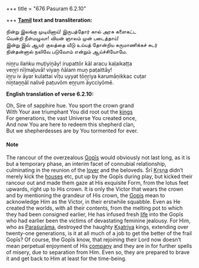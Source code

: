 +++
title = "676 Pasuram 6.2.10"

+++
**[Tamil](/definition/tamil#history "show Tamil definitions") text and transliteration:**

நின்று இலங்கு முடியினாய்! இருபத்தோர் கால் அரசு களைகட்ட  
வென்றி நீள்மழுவா! வியன் ஞாலம் முன் படைத்தாய்!  
இன்று இவ் ஆயர் குலத்தை வீடு உய்யத் தோன்றிய கருமாணிக்கச் சுடர்  
நின்தன்னால் நலிவே படுவோம் என்றும் ஆய்ச்சியோமே.

niṉṟu ilaṅku muṭiyiṉāy! irupattōr kāl aracu kaḷaikaṭṭa  
veṉṟi nīḷmaḻuvā! viyaṉ ñālam muṉ paṭaittāy!  
iṉṟu iv āyar kulattai vīṭu uyyat tōṉṟiya karumāṇikkac cuṭar  
niṉtaṉṉāl nalivē paṭuvōm eṉṟum āycciyōmē.

**English translation of verse 6.2.10:**

Oh, Sire of sapphire hue. You sport the crown grand  
With Your axe triumphant You did root out the [kings](/definition/king#history "show kings definitions")  
For generations, the vast Universe You created once,  
And now You are here to redeem this shepherd clan,  
But we shepherdesses are by You tormented for ever.

#### Note

The rancour of the overzealous [Gopīs](/definition/gopi#vaishnavism "show Gopīs definitions") would obviously not last long, as it is but a temporary phase, an interim facet of connubial relationship, culminating in the reunion of the [lover](/definition/lover#history "show lover definitions") and the beloveds. Śrī [Kṛṣṇa](/definition/krishna#vaishnavism "show Kṛṣṇa definitions") didn’t merely kick the [houses](/definition/house#history "show houses definitions") etc, put up by the Gopīs during play, but kicked their rancour out and made them gaze at His exquisite Form, from the lotus feet upwards, right up to His crown. It is only the Victor that wears the crown and by mentioning the grandeur of His crown, the [Gopis](/definition/gopi#vaishnavism "show Gopis definitions") mean to acknowledge Him as the Victor, in their erstwhile squabble. Even as He created the worlds, with all their contents, from the melting pot to which they had been consigned earlier, He has infused fresh [life](/definition/life#history "show life definitions") into the Gopīs who had earlier been the victims of devastating feminine jealousy. For Him, who as [Paraśurāma](/definition/parashurama#vaishnavism "show Paraśurāma definitions"), destroyed the haughty [Kṣatriya](/definition/kshatriya#vaishnavism "show Kṣatriya definitions") kings, extending over twenty-one generations, is it at all much of a job to get the better of the frail Gopīs? Of course, the Gopīs know, that rejoining their Lord now doesn’t mean perpetual enjoyment of His [company](/definition/company#history "show company definitions") and they are in for further spells of misery, due to separation from Him. Even so, they are prepared to brave it and get back to Him at least for the time-being.


